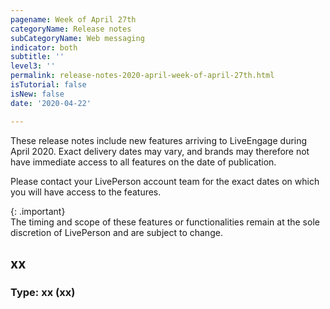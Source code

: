 ```yaml
---
pagename: Week of April 27th
categoryName: Release notes
subCategoryName: Web messaging
indicator: both
subtitle: ''
level3: ''
permalink: release-notes-2020-april-week-of-april-27th.html
isTutorial: false
isNew: false
date: '2020-04-22'

---
```


These release notes include new features arriving to LiveEngage during April 2020. Exact delivery dates may vary, and brands may therefore not have immediate access to all features on the date of publication.

Please contact your LivePerson account team for the exact dates on which you will have access to the features.

{: .important}  
The timing and scope of these features or functionalities remain at the sole discretion of LivePerson and are subject to change.

## xx
### Type: xx (xx)
